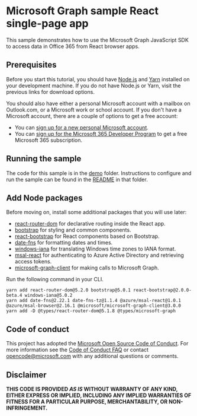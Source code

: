 # Microsoft Graph sample React single-page app

This sample demonstrates how to use the Microsoft Graph JavaScript SDK to access data in Office 365 from React browser apps.

## Prerequisites

Before you start this tutorial, you should have [Node.js](https://nodejs.org) and [Yarn](https://classic.yarnpkg.com/) installed on your development machine. If you do not have Node.js or Yarn, visit the previous links for download options.

You should also have either a personal Microsoft account with a mailbox on Outlook.com, or a Microsoft work or school account. If you don't have a Microsoft account, there are a couple of options to get a free account:

- You can [sign up for a new personal Microsoft account](https://signup.live.com/signup?wa=wsignin1.0&rpsnv=12&ct=1454618383&rver=6.4.6456.0&wp=MBI_SSL_SHARED&wreply=https://mail.live.com/default.aspx&id=64855&cbcxt=mai&bk=1454618383&uiflavor=web&uaid=b213a65b4fdc484382b6622b3ecaa547&mkt=E-US&lc=1033&lic=1).
- You can [sign up for the Microsoft 365 Developer Program](https://developer.microsoft.com/microsoft-365/dev-program) to get a free Microsoft 365 subscription.

## Running the sample

The code for this sample is in the [demo](demo) folder. Instructions to configure and run the sample can be found in the [README](demo/README.md) in that folder.

## Add Node packages

Before moving on, install some additional packages that you will use later:

- [react-router-dom](https://github.com/ReactTraining/react-router) for declarative routing inside the React app.
- [bootstrap](https://github.com/twbs/bootstrap) for styling and common components.
- [react-bootstrap](https://github.com/react-bootstrap/react-bootstrap) for React components based on Bootstrap.
- [date-fns](https://github.com/date-fns/date-fns) for formatting dates and times.
- [windows-iana](https://github.com/rubenillodo/windows-iana) for translating Windows time zones to IANA format.
- [msal-react](https://github.com/AzureAD/microsoft-authentication-library-for-js/tree/dev/lib/msal-react) for authenticating to Azure Active Directory and retrieving access tokens.
- [microsoft-graph-client](https://github.com/microsoftgraph/msgraph-sdk-javascript) for making calls to Microsoft Graph.

Run the following command in your CLI.

```Shell
yarn add react-router-dom@5.2.0 bootstrap@5.0.1 react-bootstrap@2.0.0-beta.4 windows-iana@5.0.2
yarn add date-fns@2.22.1 date-fns-tz@1.1.4 @azure/msal-react@1.0.1 @azure/msal-browser@2.16.1 @microsoft/microsoft-graph-client@3.0.0
yarn add -D @types/react-router-dom@5.1.8 @types/microsoft-graph
```

## Code of conduct

This project has adopted the [Microsoft Open Source Code of Conduct](https://opensource.microsoft.com/codeofconduct/). For more information see the [Code of Conduct FAQ](https://opensource.microsoft.com/codeofconduct/faq/) or contact [opencode@microsoft.com](mailto:opencode@microsoft.com) with any additional questions or comments.

## Disclaimer

**THIS CODE IS PROVIDED *AS IS* WITHOUT WARRANTY OF ANY KIND, EITHER EXPRESS OR IMPLIED, INCLUDING ANY IMPLIED WARRANTIES OF FITNESS FOR A PARTICULAR PURPOSE, MERCHANTABILITY, OR NON-INFRINGEMENT.**
